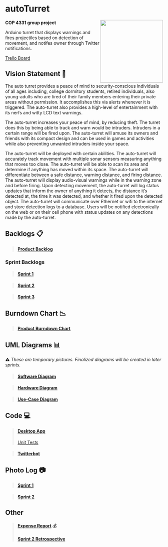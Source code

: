 # autoTurret
<img src="http://i.imgur.com/Xpgi1Kr.png" width=200px align="right">

**COP 4331 group project**

Arduino turret that displays warnings and fires projectiles based on detection of movement, and notifes owner through Twitter notifications.

[Trello Board](https://trello.com/b/luyqSuYz/sprint-1)

## Vision Statement :eyes:
The auto turret provides a peace of mind to security-conscious individuals of all ages including, college dormitory students, retired individuals, also young-adults who are tired of their family members entering their private areas without permission. It accomplishes this via alerts whenever it is triggered. The auto-turret also provides a high-level of entertainment with its nerfs and witty LCD text warnings.

The auto-turret increases your peace of mind, by reducing theft. The turret does this by being able to track and warn would be intruders.  Intruders in a certain range will be fired upon. The auto-turret will amuse its owners and friends with its compact design and can be used in games and activities while also preventing unwanted intruders inside your space.

The auto-turret will be deployed with certain abilities. The auto-turret will accurately track movement with multiple sonar sensors measuring anything that moves too close. The auto-turret will be able to scan its area and determine if anything has moved within its space. The auto-turret will differentiate between a safe distance, warning distance, and firing distance. The auto-turret will display audio-visual warnings while in the warning zone and before firing. Upon detecting movement, the auto-turret will log status updates that inform the owner of anything it detects, the distance it’s detected at, the time it was detected, and whether it fired upon the detected object. The auto-turret will communicate over Ethernet or wifi to the internet and store detection logs to a database. Users will be notified electronically on the web or on their cell phone with status updates on any detections made by the auto-turret.

## Backlogs :clipboard:
> #### [Product Backlog](https://docs.google.com/spreadsheets/d/1wluYYgCOdaX1pvJ_lkLELNqbrbs4exp3XYB5FKDbiwQ/edit?usp=sharing) 

### Sprint Backlogs
> #### [Sprint 1](https://docs.google.com/spreadsheets/d/1wluYYgCOdaX1pvJ_lkLELNqbrbs4exp3XYB5FKDbiwQ/edit?ts=593b1dca#gid=1843836899)

> #### [Sprint 2](https://docs.google.com/spreadsheets/d/1wluYYgCOdaX1pvJ_lkLELNqbrbs4exp3XYB5FKDbiwQ/edit?ts=593b1dca#gid=2128107892)

> #### [Sprint 3](https://docs.google.com/spreadsheets/d/1wluYYgCOdaX1pvJ_lkLELNqbrbs4exp3XYB5FKDbiwQ/edit?ts=593b1dca#gid=578824550)

## Burndown Chart :chart_with_downwards_trend:
> #### [Product Burndown Chart](https://docs.google.com/spreadsheets/d/1wluYYgCOdaX1pvJ_lkLELNqbrbs4exp3XYB5FKDbiwQ/edit?usp=sharing)

## UML Diagrams :bar_chart:
:warning: *These are temporary pictures. Finalized diagrams will be created in later sprints.*

> #### [Software Diagram](https://raw.githubusercontent.com/raforero/autonomous-turret/master/Photo_Log/Assorted%20UML.jpg)

> #### [Hardware Diagram](https://raw.githubusercontent.com/raforero/autonomous-turret/master/Photo_Log/Turret%20UML.jpg)

> #### [Use-Case Diagram](https://raw.githubusercontent.com/raforero/autonomous-turret/master/Photo_Log/Use-Case%20Diagram.jpg)

## Code :computer:
> #### [Desktop App](https://github.com/raforero/autonomous-turret/tree/master/Auto_Turret/Auto_Turret)
> [Unit Tests](https://github.com/raforero/autonomous-turret/tree/master/Auto_Turret/Auto_TurretTests)

> #### [Twitterbot](https://github.com/raforero/autonomous-turret/tree/master/twitterbot)

## Photo Log :camera:
> #### [Sprint 1](https://drive.google.com/drive/folders/0B_K0lYAFjuCgelZNa2JibEVWbjg)

> #### [Sprint 2](https://drive.google.com/drive/folders/0B_K0lYAFjuCgOGpHcUMzZXVzTm8)

## Other
> #### [Expense Report](https://docs.google.com/spreadsheets/d/1CcWzhmxmHYezIC98jgXHLFN2w0XMIJUq4YqEYpALn0Q/edit?usp=sharing) :moneybag:
> #### [Sprint 2 Retrospective](https://docs.google.com/spreadsheets/d/1wluYYgCOdaX1pvJ_lkLELNqbrbs4exp3XYB5FKDbiwQ/edit#gid=2140145514)
